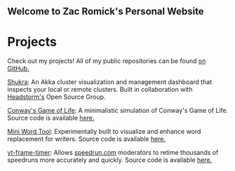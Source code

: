 ## Welcome to Zac Romick's Personal Website

# Projects

Check out my projects! All of my public repositories can be found [on GitHub.](https://github.com/zromick)

[Shukra](https://github.com/Headstorm/shukra): An Akka cluster visualization and management dashboard that inspects your local or remote clusters. Built in collaboration with [Headstorm's](https://www.headstorm.com) Open Source Group.

[Conway's Game of Life](https://zromick.github.io/conways-game-of-life): A minimalistic simulation of Conway's Game of Life. Source code is available [here.](https://github.com/zromick/conways-game-of-life)

[Mini Word Tool](https://zromick.github.io/Mini-Word-Tool-2): Experimentally built to visualize and enhance word replacement for writers. Source code is available [here.](https://github.com/zromick/Mini-Word-Tool-2)

[yt-frame-timer](https://slashinfty.github.io/yt-frame-timer/): Allows [speedrun.com](https://www.speedrun.com) moderators to retime thousands of speedruns more accurately and quickly. Source code is available [here.](https://github.com/slashinfty/yt-frame-timer)

